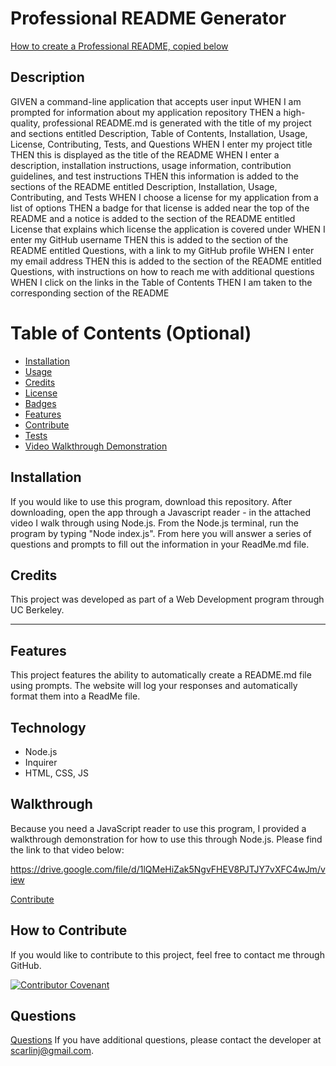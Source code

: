 # Professional README Generator

[How to create a Professional README, copied below](https://coding-boot-camp.github.io/full-stack/github/professional-readme-guide)

## Description

GIVEN a command-line application that accepts user input
WHEN I am prompted for information about my application repository
THEN a high-quality, professional README.md is generated with the title of my project and sections entitled Description, Table of Contents, Installation, Usage, License, Contributing, Tests, and Questions
WHEN I enter my project title
THEN this is displayed as the title of the README
WHEN I enter a description, installation instructions, usage information, contribution guidelines, and test instructions
THEN this information is added to the sections of the README entitled Description, Installation, Usage, Contributing, and Tests
WHEN I choose a license for my application from a list of options
THEN a badge for that license is added near the top of the README and a notice is added to the section of the README entitled License that explains which license the application is covered under
WHEN I enter my GitHub username
THEN this is added to the section of the README entitled Questions, with a link to my GitHub profile
WHEN I enter my email address
THEN this is added to the section of the README entitled Questions, with instructions on how to reach me with additional questions
WHEN I click on the links in the Table of Contents
THEN I am taken to the corresponding section of the README


# Table of Contents (Optional)


- [Installation](#installation)
- [Usage](#usage)
- [Credits](#credits)
- [License](#license)
- [Badges](#badges)
- [Features](#features)
- [Contribute](#contribute)
- [Tests](#tests)
- [Video Walkthrough Demonstration](#walkthrough)

## Installation <a name="installation"></a>

If you would like to use this program, download this repository.  After downloading, open the app through a Javascript reader - in the attached video I walk through using Node.js.  From the Node.js terminal, run the program by typing "Node index.js".  From here you will answer a series of questions and prompts to fill out the information in your ReadMe.md file.

<a name="credits"></a>
## Credits

This project was developed as part of a Web Development program through UC Berkeley.


---

## Features

This project features the ability to automatically create a README.md file using prompts.  The website will log your responses and automatically format them into a ReadMe file.

## Technology

- Node.js
- Inquirer
- HTML, CSS, JS

## Walkthrough

Because you need a JavaScript reader to use this program, I provided a walkthrough demonstration for how to use this through Node.js.  Please find the link to that video below:

https://drive.google.com/file/d/1lQMeHiZak5NgvFHEV8PJTJY7vXFC4wJm/view

[Contribute](#contribute)
## How to Contribute

If you would like to contribute to this project, feel free to contact me through GitHub.

[![Contributor Covenant](https://img.shields.io/badge/Contributor%20Covenant-2.1-4baaaa.svg)](code_of_conduct.md)

## Questions

[Questions](#questions)
If you have additional questions, please contact the developer at scarlinj@gmail.com.
